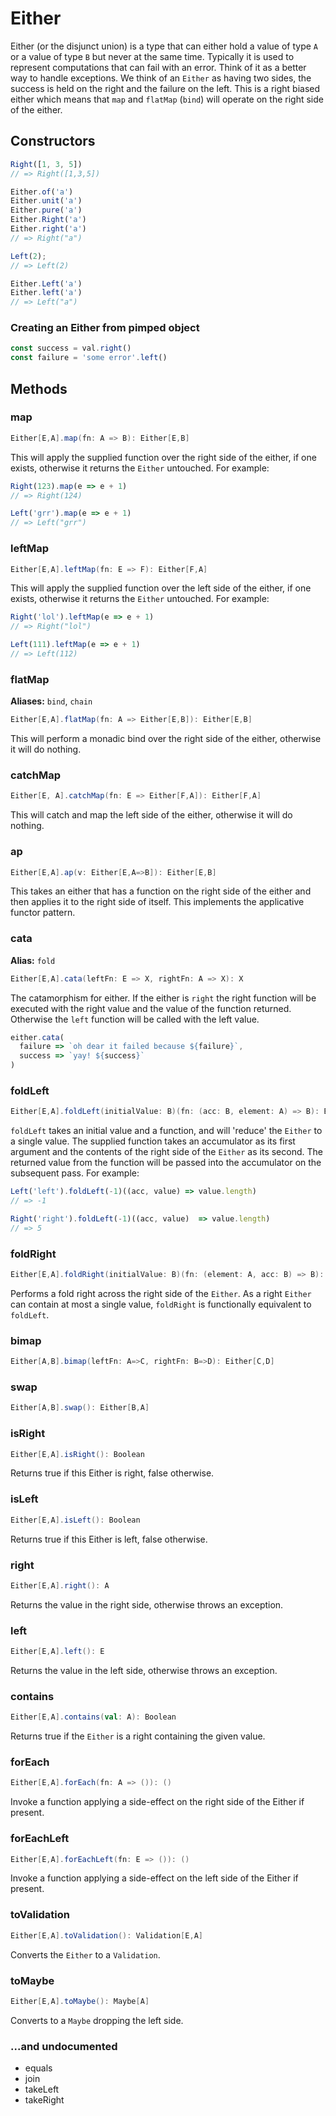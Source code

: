# Either

Either (or the disjunct union) is a type that can either hold a value of type `A` or a value of type `B` but never at the same time. Typically it is used to represent computations that can fail with an error. Think of it as a better way to handle exceptions. We think of an `Either` as having two sides, the success is held on the right and the failure on the left. This is a right biased either which means that `map` and `flatMap` (`bind`) will operate on the right side of the either.

## Constructors

```javascript
Right([1, 3, 5])
// => Right([1,3,5])

Either.of('a')
Either.unit('a')
Either.pure('a')
Either.Right('a')
Either.right('a')
// => Right("a")

Left(2);
// => Left(2)

Either.Left('a')
Either.left('a')
// => Left("a")
```

### Creating an Either from pimped object

```javascript
const success = val.right()
const failure = 'some error'.left()
```

## Methods

### map

```scala
Either[E,A].map(fn: A => B): Either[E,B]
```

This will apply the supplied function over the right side of the either, if one exists, otherwise it returns the `Either` untouched. For example:

```javascript
Right(123).map(e => e + 1)
// => Right(124)

Left('grr').map(e => e + 1)
// => Left("grr")
```

### leftMap

```scala
Either[E,A].leftMap(fn: E => F): Either[F,A]
```

This will apply the supplied function over the left side of the either, if one exists, otherwise it returns the `Either` untouched. For example:

```javascript
Right('lol').leftMap(e => e + 1)
// => Right("lol")

Left(111).leftMap(e => e + 1)
// => Left(112)
```

### flatMap
**Aliases:** `bind`, `chain`

```scala
Either[E,A].flatMap(fn: A => Either[E,B]): Either[E,B]
```

This will perform a monadic bind over the right side of the either, otherwise it will do nothing.

### catchMap

```scala
Either[E, A].catchMap(fn: E => Either[F,A]): Either[F,A]
```

This will catch and map the left side of the either, otherwise it will do nothing.

### ap

```scala
Either[E,A].ap(v: Either[E,A=>B]): Either[E,B]
```

This takes an either that has a function on the right side of the either and then applies it to the right side of itself. This implements the applicative functor pattern.

### cata
**Alias:** `fold`

```scala
Either[E,A].cata(leftFn: E => X, rightFn: A => X): X
```

The catamorphism for either. If the either is `right` the right function will be executed with the right value and the value of the function returned. Otherwise the `left` function will be called with the left value.

```javascript
either.cata(
  failure => `oh dear it failed because ${failure}`,
  success => `yay! ${success}`
)
```

### foldLeft

```scala
Either[E,A].foldLeft(initialValue: B)(fn: (acc: B, element: A) => B): B
```

`foldLeft` takes an initial value and a function, and will 'reduce' the `Either` to a single value. The supplied function takes an accumulator as its first argument and the contents of the right side of the `Either` as its second. The returned value from the function will be passed into the accumulator on the subsequent pass. For example:

```javascript
Left('left').foldLeft(-1)((acc, value) => value.length)
// => -1

Right('right').foldLeft(-1)((acc, value)  => value.length)
// => 5
```

### foldRight

```scala
Either[E,A].foldRight(initialValue: B)(fn: (element: A, acc: B) => B): B
```

Performs a fold right across the right side of the `Either`. As a right `Either` can contain at most a single value, `foldRight` is functionally equivalent to `foldLeft`.

### bimap

```scala
Either[A,B].bimap(leftFn: A=>C, rightFn: B=>D): Either[C,D]
```

### swap

```scala
Either[A,B].swap(): Either[B,A]
```

### isRight

```scala
Either[E,A].isRight(): Boolean
```

Returns true if this Either is right, false otherwise.

### isLeft

```scala
Either[E,A].isLeft(): Boolean
```

Returns true if this Either is left, false otherwise.

### right

```scala
Either[E,A].right(): A
```

Returns the value in the right side, otherwise throws an exception.

### left

```scala
Either[E,A].left(): E
```

Returns the value in the left side, otherwise throws an exception.

### contains

```scala
Either[E,A].contains(val: A): Boolean
```

Returns true if the `Either` is a right containing the given value.

### forEach

```scala
Either[E,A].forEach(fn: A => ()): ()
```

Invoke a function applying a side-effect on the right side of the Either if present.

### forEachLeft

```scala
Either[E,A].forEachLeft(fn: E => ()): ()
```

Invoke a function applying a side-effect on the left side of the Either if present.

### toValidation

```scala
Either[E,A].toValidation(): Validation[E,A]
```

Converts the `Either` to a `Validation`.

### toMaybe

```scala
Either[E,A].toMaybe(): Maybe[A]
```

Converts to a `Maybe` dropping the left side.

### ...and undocumented
- equals
- join
- takeLeft
- takeRight
